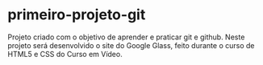 # primeiro-projeto-git
Projeto criado com o objetivo de aprender e praticar git e github.
Neste projeto será desenvolvido o site do Google Glass, feito durante o curso de HTML5 e CSS do Curso em Vídeo. 
